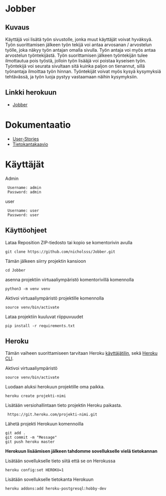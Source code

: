 # Jobber

## Kuvaus
Käyttäjä voi lisätä työn sivustolle, jonka muut käyttäjät voivat hyväksyä. Työn suorittamisen jälkeen työn tekijä voi antaa arvosanan / arvostelun työlle, joka näkyy työn antajan omalla sivulla. Työn antaja voi myös antaa arvostelun työntekijästä. Työn suorittamisen jälkeen työntekijän tulee ilmottautua pois työstä, jolloin työn lisääjä voi poistaa kyseisen työn. Työntekijä voi seurata sivultaan sitä kuinka paljon on tienannut, sillä työnantaja ilmoittaa työn hinnan. Työntekijät voivat myös kysyä kysymyksiä tehtävässä, ja työn luoja pystyy vastaamaan näihin kysymyksiin.

## Linkki herokuun
* [Jobber](https://tsoha-jobber.herokuapp.com/jobs/new/)

# Dokumentaatio
* [User-Stories](https://github.com/nicholsss/Jobber/blob/master/Documentation/user_story.md)
* [Tietokantakaavio](https://github.com/nicholsss/Jobber/blob/master/Documentation/UusiKaavio.png)

# Käyttäjät
Admin
```
 Username: admin
 Password: admin
```
user
```
 Username: user
 Password: user 
```

## Käyttöohjeet

Lataa Reposition ZIP-tiedosto tai kopio se komentorivin avulla
```
git clone https://github.com/nicholsss/Jobber.git
```

Tämän jälkeen siirry projektin kansioon
```
cd Jobber
```

asenna projektiin virtuaaliympäristö komentorivillä komennolla

```
python3 -m venv venv
```

Aktivoi virtuaaliympäristö projektille komennolla
```
source venv/bin/activate
```

Lataa projektiin kuuluvat riippuvuudet
```
pip install -r requirements.txt
```

## Heroku
Tämän vaiheen suorittamiseen tarvitaan Heroku [käyttäjätilin](https://signup.heroku.com), sekä [Heroku CLI](https://devcenter.heroku.com/articles/heroku-cli).

Aktivoi virtuaaliympäristö
```
source venv/bin/activate
```


Luodaan aluksi herokuun projektille oma paikka.
```
heroku create projekti-nimi
```

Lisätään versiohallintaan tieto projektin Heroku paikasta.
```
 https://git.heroku.com/projekti-nimi.git
```

Lähetä projekti Herokuun komennoilla
```
git add .
git commit -m "Message"
git push heroku master
```

**Herokuun lisäämisen jälkeen tahdomme sovellukselle vielä tietokannan**

Lisätään sovellukselle tieto siitä että se on Herokussa
```
heroku config:set HEROKU=1
```

Lisätään sovellukselle tietokanta Herokuun
```
heroku addons:add heroku-postgresql:hobby-dev
```
















